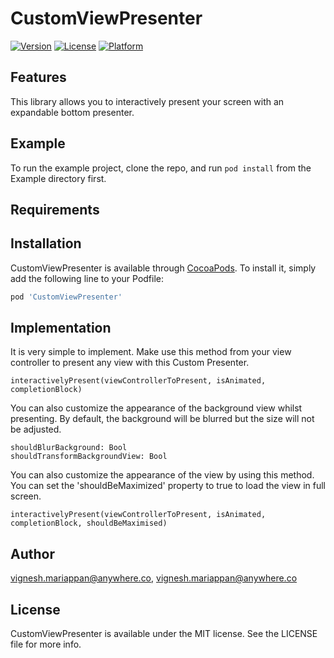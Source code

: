 # CustomViewPresenter

[![Version](https://img.shields.io/cocoapods/v/CustomViewPresenter.svg?style=flat)](https://cocoapods.org/pods/CustomViewPresenter)
[![License](https://img.shields.io/cocoapods/l/CustomViewPresenter.svg?style=flat)](https://cocoapods.org/pods/CustomViewPresenter)
[![Platform](https://img.shields.io/cocoapods/p/CustomViewPresenter.svg?style=flat)](https://cocoapods.org/pods/CustomViewPresenter)

## Features

This library allows you to interactively present your screen with an expandable bottom presenter.
## Example

To run the example project, clone the repo, and run `pod install` from the Example directory first.

## Requirements

## Installation

CustomViewPresenter is available through [CocoaPods](https://cocoapods.org). To install
it, simply add the following line to your Podfile:

```ruby
pod 'CustomViewPresenter'
```

## Implementation

It is very simple to implement. Make use this method from your view controller to present any view with this Custom Presenter.
```
interactivelyPresent(viewControllerToPresent, isAnimated, completionBlock)
```



You can also customize the appearance of the background view whilst presenting. By default, the background will be blurred but the size will not be adjusted. 
```
shouldBlurBackground: Bool
shouldTransformBackgroundView: Bool
```



You can also customize the appearance of the view by using this method. You can set the 'shouldBeMaximized' property to true to load the view in full screen.

```
interactivelyPresent(viewControllerToPresent, isAnimated, completionBlock, shouldBeMaximised)
```

## Author

vignesh.mariappan@anywhere.co, vignesh.mariappan@anywhere.co

## License

CustomViewPresenter is available under the MIT license. See the LICENSE file for more info.

